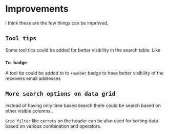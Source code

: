 # Improvements

I think these are the few things can be improved,

## `Tool tips`

Some tool tics could be added for better visibility in the search table.
Like

### `To badge`

A tool tip could be added to to `+number` badge to have better visibility of the receivers email addresses

## `More search options on data grid`

Instead of having only time based search there could be search based on other visible columns..

`Grid filter` like `carrots` on the header can be also used for sorting data based on various combination and operators.
